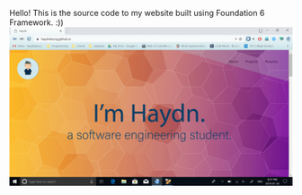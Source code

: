 Hello! This is the source code to my website built using Foundation 6 Framework. :))
![alt text](https://raw.githubusercontent.com/haydnkeung/haydnkeung.github.io/master/pictures/website.png)
